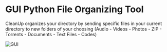 # GUI Python File Organizing Tool
CleanUp organizes your directory by sending specific files in your current directory to new folders of your choosing
(Audio - Videos - Photos - ZIP - Torrents - Documents - Text Files - Codes)


![GUI](https://user-images.githubusercontent.com/41465801/213901453-5412d93d-ed9a-4005-84f4-ce0b6e6b05b7.png)
